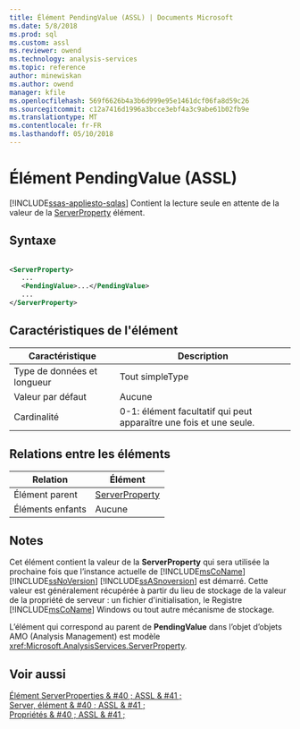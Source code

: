 ```yaml
---
title: Élément PendingValue (ASSL) | Documents Microsoft
ms.date: 5/8/2018
ms.prod: sql
ms.custom: assl
ms.reviewer: owend
ms.technology: analysis-services
ms.topic: reference
author: minewiskan
ms.author: owend
manager: kfile
ms.openlocfilehash: 569f6626b4a3b6d999e95e1461dcf06fa8d59c26
ms.sourcegitcommit: c12a7416d1996a3bcce3ebf4a3c9abe61b02fb9e
ms.translationtype: MT
ms.contentlocale: fr-FR
ms.lasthandoff: 05/10/2018
---
```

# <a name="pendingvalue-element-assl"></a>Élément PendingValue (ASSL)
[!INCLUDE[ssas-appliesto-sqlas](../../../includes/ssas-appliesto-sqlas.md)]
  Contient la lecture seule en attente de la valeur de la [ServerProperty](../../../analysis-services/scripting/objects/serverproperty-element-assl.md) élément.  
  
## <a name="syntax"></a>Syntaxe  
  
```xml  
  
<ServerProperty>  
   ...  
   <PendingValue>...</PendingValue>  
   ...  
</ServerProperty>  
```  
  
## <a name="element-characteristics"></a>Caractéristiques de l'élément  
  
|Caractéristique|Description|  
|--------------------|-----------------|  
|Type de données et longueur|Tout simpleType|  
|Valeur par défaut|Aucune|  
|Cardinalité|0-1: élément facultatif qui peut apparaître une fois et une seule.|  
  
## <a name="element-relationships"></a>Relations entre les éléments  
  
|Relation|Élément|  
|------------------|-------------|  
|Élément parent|[ServerProperty](../../../analysis-services/scripting/objects/serverproperty-element-assl.md)|  
|Éléments enfants|Aucune|  
  
## <a name="remarks"></a>Notes  
 Cet élément contient la valeur de la **ServerProperty** qui sera utilisée la prochaine fois que l’instance actuelle de [!INCLUDE[msCoName](../../../includes/msconame-md.md)] [!INCLUDE[ssNoVersion](../../../includes/ssnoversion-md.md)] [!INCLUDE[ssASnoversion](../../../includes/ssasnoversion-md.md)] est démarré. Cette valeur est généralement récupérée à partir du lieu de stockage de la valeur de la propriété de serveur : un fichier d'initialisation, le Registre [!INCLUDE[msCoName](../../../includes/msconame-md.md)] Windows ou tout autre mécanisme de stockage.  
  
 L’élément qui correspond au parent de **PendingValue** dans l’objet d’objets AMO (Analysis Management) est modèle <xref:Microsoft.AnalysisServices.ServerProperty>.  
  
## <a name="see-also"></a>Voir aussi  
 [Élément ServerProperties & #40 ; ASSL & #41 ;](../../../analysis-services/scripting/collections/serverproperties-element-assl.md)   
 [Server, élément & #40 ; ASSL & #41 ;](../../../analysis-services/scripting/objects/server-element-assl.md)   
 [Propriétés & #40 ; ASSL & #41 ;](../../../analysis-services/scripting/properties/properties-assl.md)  
  
  
